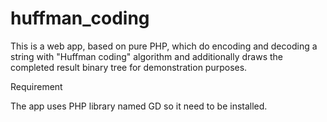 # huffman_coding
This is a web app, based on pure PHP, which do encoding and decoding a string with "Huffman coding" algorithm and additionally draws the completed result binary tree for demonstration purposes.

Requirement

The app uses PHP library named GD so it need to be installed.
